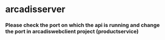 # arcadisserver

### Please check the port on which the api is running and change the port in arcadiswebclient project (productservice)
